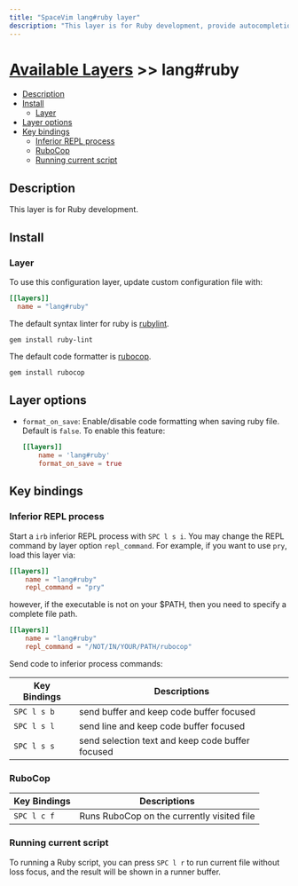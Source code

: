 ```yaml
---
title: "SpaceVim lang#ruby layer"
description: "This layer is for Ruby development, provide autocompletion, syntax checking, code format for Ruby file."
---
```


# [Available Layers](../../) >> lang#ruby

<!-- vim-markdown-toc GFM -->

- [Description](#description)
- [Install](#install)
  - [Layer](#layer)
- [Layer options](#layer-options)
- [Key bindings](#key-bindings)
  - [Inferior REPL process](#inferior-repl-process)
  - [RuboCop](#rubocop)
  - [Running current script](#running-current-script)

<!-- vim-markdown-toc -->

## Description

This layer is for Ruby development.

## Install

### Layer

To use this configuration layer, update custom configuration file with:

```toml
[[layers]]
  name = "lang#ruby"
```

The default syntax linter for ruby is [rubylint](https://gitlab.com/yorickpeterse/ruby-lint).

```
gem install ruby-lint
```

The default code formatter is [rubocop](https://github.com/bbatsov/rubocop).

```sh
gem install rubocop
```

## Layer options

- `format_on_save`: Enable/disable code formatting when saving ruby file. Default is `false`.
  To enable this feature:
  ```toml
  [[layers]]
      name = 'lang#ruby'
      format_on_save = true
  ```

## Key bindings

### Inferior REPL process

Start a `irb` inferior REPL process with `SPC l s i`. You may change the REPL command by layer option `repl_command`. For example, if you want to use `pry`, load this layer via:

```toml
[[layers]]
    name = "lang#ruby"
    repl_command = "pry"
```

however, if the executable is not on your $PATH, then you need to specify a complete file path.

```toml
[[layers]]
    name = "lang#ruby"
    repl_command = "/NOT/IN/YOUR/PATH/rubocop"
```

Send code to inferior process commands:

| Key Bindings | Descriptions                                     |
| ------------ | ------------------------------------------------ |
| `SPC l s b`  | send buffer and keep code buffer focused         |
| `SPC l s l`  | send line and keep code buffer focused           |
| `SPC l s s`  | send selection text and keep code buffer focused |

### RuboCop

| Key Bindings | Descriptions                               |
| ------------ | ------------------------------------------ |
| `SPC l c f`  | Runs RuboCop on the currently visited file |

### Running current script

To running a Ruby script, you can press `SPC l r` to run current file without loss focus, and the result will be shown in a runner buffer.
